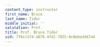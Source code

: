```yaml
---
content_type: instructor
first_name: Bruce
last_name: Tidor
middle_initial: ''
salutation: Prof.
title: Prof. Bruce Tidor
uid: 7f6cc374-a076-4fd1-7855-0c0eba3d47a4
---
```


